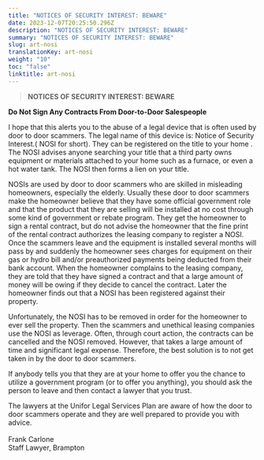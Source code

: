 ```yaml
---
title: "NOTICES OF SECURITY INTEREST: BEWARE"
date: 2023-12-07T20:25:50.296Z
description: "NOTICES OF SECURITY INTEREST: BEWARE"
summary: "NOTICES OF SECURITY INTEREST: BEWARE"
slug: art-nosi
translationKey: art-nosi
weight: "10"
toc: "false"
linktitle: art-nosi
---
```

> **NOTICES OF SECURITY INTEREST: BEWARE**

**Do Not Sign Any Contracts From Door-to-Door Salespeople**

I hope that this alerts you to the abuse of a legal device that is often used by door to door scammers.  The legal name of this device is: Notice of Security Interest.( NOSI for short).  They can be registered on the title to your home . The NOSI advises anyone  searching your title that a third party owns  equipment or materials attached to your home such as a furnace, or even a hot water tank.  The NOSI then forms a lien on your title.

NOSIs are used by door to door scammers who are skilled in misleading homeowners, especially the elderly.  Usually these door to door scammers make the homeowner believe that they have some official government role and that the product that they are selling will be installed at no cost through some kind of government or rebate program.  They get the homeowner to sign a rental contract, but do not advise the homeowner that the fine print of the rental contract authorizes the leasing company to register a NOSI.  Once the scammers leave and the equipment is installed several months will pass by and suddenly the homeowner sees charges for equipment on their gas or hydro bill and/or preauthorized payments being deducted from their bank account.  When the homeowner complains to the leasing company, they are told that they have signed a contract and that a large amount of money will be owing if they decide to cancel the contract.  Later the homeowner finds out that a NOSI has been registered against their property.  

Unfortunately, the NOSI has to be removed in order for the homeowner to ever sell the property.  Then the scammers and unethical leasing companies use the NOSI as  leverage.  Often, through court action, the contracts can be cancelled and the NOSI removed.  However, that takes a large amount of time and significant legal expense.  Therefore, the best solution is to not get taken in by the door to door scammers.   

If anybody tells you that they are at your home to offer you the chance to utilize a government program (or to offer you anything), you should ask the person to leave and then contact a lawyer that you trust.  

The lawyers at the Unifor Legal Services Plan are aware of how the door to door scammers operate and they are well prepared to provide you with advice.\
\
F﻿rank Carlone\
S﻿taff Lawyer, Brampton